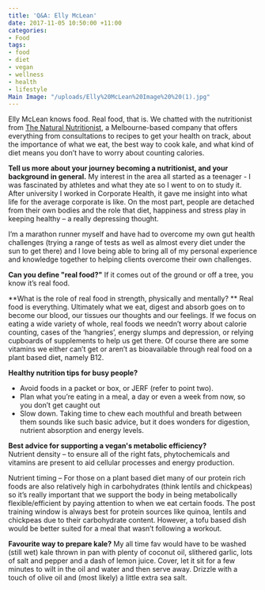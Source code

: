 ```yaml
---
title: 'Q&A: Elly McLean'
date: 2017-11-05 10:50:00 +11:00
categories:
- Food
tags:
- food
- diet
- vegan
- wellness
- health
- lifestyle
Main Image: "/uploads/Elly%20McLean%20Image%20%20(1).jpg"
---
```


Elly McLean knows food. Real food, that is. We chatted with the nutritionist from [The Natural Nutritionist](https://www.thenaturalnutritionist.com.au), a Melbourne-based company that offers everything from consultations to recipes to get your health on track, about the importance of what we eat, the best way to cook kale, and what kind of diet means you don’t have to worry about counting calories. 

**Tell us more about your journey becoming a nutritionist, and your background in general.**
My interest in the area all started as a teenager - I was fascinated by athletes and what they ate so I went to on to study it.  After university I worked in Corporate Health, it gave me insight into what life for the average corporate is like. On the most part, people are detached from their own bodies and the role that diet, happiness and stress play in keeping healthy – a really depressing thought.  

I’m a marathon runner myself and have had to overcome my own gut health challenges (trying a range of tests as well as almost every diet under the sun to get there) and I love being able to bring all of my personal experience and knowledge together to helping clients overcome their own challenges.

**Can you define "real food?"**
If it comes out of the ground or off a tree, you know it’s real food. 

**What is the role of real food in strength, physically and mentally? **
Real food is everything. Ultimately what we eat, digest and absorb goes on to become our blood, our tissues our thoughts and our feelings. If we focus on eating a wide variety of whole, real foods we needn’t worry about calorie counting, cases of the ‘hangries’, energy slumps and depression, or relying cupboards of supplements to help us get there. Of course there are some vitamins we either can’t get or aren’t as bioavailable through real food on a plant based diet, namely B12. 

**Healthy nutrition tips for busy people?**
* Avoid foods in a packet or box, or JERF (refer to point two). 
* Plan what you’re eating in a meal, a day or even a week from now, so you don’t get caught out 
* Slow down. Taking time to chew each mouthful and breath between them sounds like such basic advice, but it does wonders for digestion, nutrient absorption and energy levels. 

**Best advice for supporting a vegan's metabolic efficiency?**	
Nutrient density – to ensure all of the right fats, phytochemicals and vitamins are present to aid cellular processes and energy production. 

Nutrient timing – For those on a plant based diet many of our protein rich foods are also relatively high in carbohydrates (think lentils and chickpeas) so it’s really important that we support the body in being metabolically flexible/efficient by paying attention to when we eat certain foods. The post training window is always best for protein sources like quinoa, lentils and chickpeas due to their carbohydrate content. However, a tofu based dish would be better suited for a meal that wasn’t following a workout.    

**Favourite way to prepare kale?**
My all time fav would have to be washed (still wet) kale thrown in pan with plenty of coconut oil, slithered garlic, lots of salt and pepper and a dash of lemon juice. Cover, let it sit for a few minutes to wilt in the oil and water and then serve away. Drizzle with a touch of olive oil and (most likely) a little extra sea salt. 
